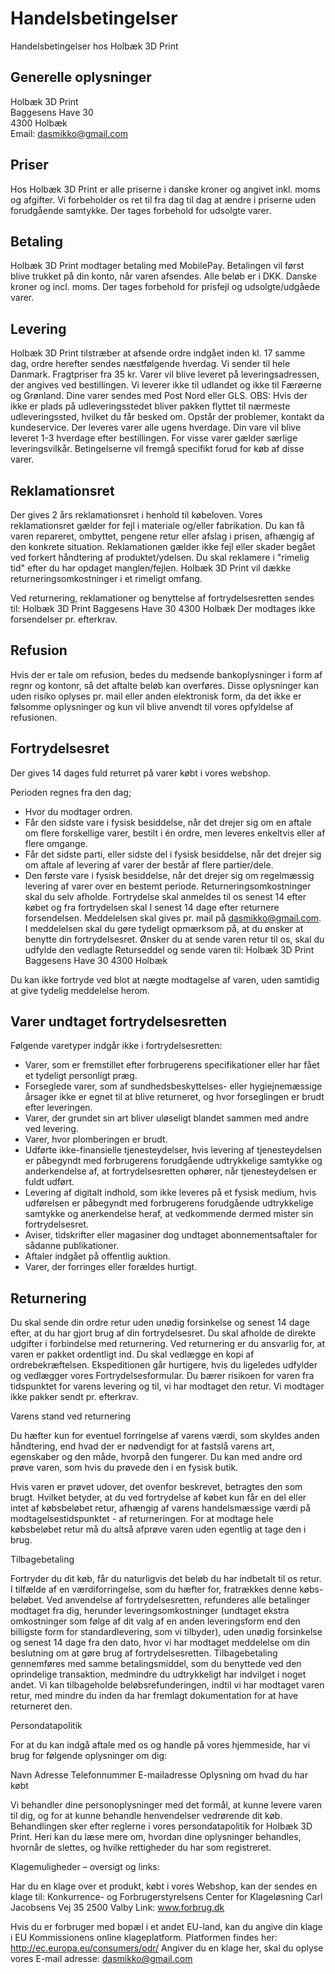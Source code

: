 # Handelsbetingelser

Handelsbetingelser hos Holbæk 3D Print

## Generelle oplysninger

Holbæk 3D Print  
Baggesens Have 30  
4300 Holbæk  
Email: dasmikko@gmail.com  

## Priser

Hos Holbæk 3D Print er alle priserne i danske kroner og angivet inkl. moms og afgifter. Vi forbeholder os ret til fra dag til dag at ændre i priserne uden forudgående samtykke. Der tages forbehold for udsolgte varer.

## Betaling

Holbæk 3D Print modtager betaling med MobilePay. Betalingen vil først blive trukket på din konto, når varen afsendes. Alle beløb er i DKK. Danske kroner og incl. moms. Der tages forbehold for prisfejl og udsolgte/udgåede varer.

## Levering

Holbæk 3D Print tilstræber at afsende ordre indgået inden kl. 17 samme dag, ordre herefter sendes næstfølgende hverdag.
Vi sender til hele Danmark. Fragtpriser fra 35 kr. Varer vil blive leveret på leveringsadressen, der angives ved bestillingen.
Vi leverer ikke til udlandet og ikke til Færøerne og Grønland.
Dine varer sendes med Post Nord eller GLS.
OBS: Hvis der ikke er plads på udleveringsstedet bliver pakken flyttet til nærmeste udleveringssted, hvilket du får besked om. Opstår der problemer, kontakt da kundeservice.
Der leveres varer alle ugens hverdage. Din vare vil blive leveret 1-3 hverdage efter bestillingen.
For visse varer gælder særlige leveringsvilkår. Betingelserne vil fremgå specifikt forud for køb af disse varer.

## Reklamationsret

Der gives 2 års reklamationsret i henhold til købeloven. Vores reklamationsret gælder for fejl i materiale og/eller fabrikation. Du kan få varen repareret, ombyttet, pengene retur eller afslag i prisen, afhængig af den konkrete situation. Reklamationen gælder ikke fejl eller skader begået ved forkert håndtering af produktet/ydelsen. Du skal reklamere i "rimelig tid" efter du har opdaget manglen/fejlen. Holbæk 3D Print vil dække returneringsomkostninger i et rimeligt omfang.

Ved returnering, reklamationer og benyttelse af fortrydelsesretten sendes til:
Holbæk 3D Print
Baggesens Have 30
4300 Holbæk
Der modtages ikke forsendelser pr. efterkrav.

## Refusion

Hvis der er tale om refusion, bedes du medsende bankoplysninger i form af regnr og kontonr, så det aftalte beløb kan overføres. Disse oplysninger kan uden risiko oplyses pr. mail eller anden elektronisk form, da det ikke er følsomme oplysninger og kun vil blive anvendt til vores opfyldelse af refusionen.

## Fortrydelsesret

Der gives 14 dages fuld returret på varer købt i vores webshop.


Perioden regnes fra den dag;
- Hvor du modtager ordren.
- Får den sidste vare i fysisk besiddelse, når det drejer sig om en aftale om flere forskellige varer, bestilt i én ordre, men leveres enkeltvis eller af flere omgange.
- Får det sidste parti, eller sidste del i fysisk besiddelse, når det drejer sig om aftale af levering af varer der består af flere partier/dele.
- Den første vare i fysisk besiddelse, når det drejer sig om regelmæssig levering af varer over en bestemt periode.
  Returneringsomkostninger skal du selv afholde.
  Fortrydelse skal anmeldes til os senest 14 efter købet og fra fortrydelsen skal I senest 14 dage efter returnere forsendelsen. Meddelelsen skal gives pr. mail på dasmikko@gmail.com. I meddelelsen skal du gøre tydeligt opmærksom på, at du ønsker at benytte din fortrydelsesret. Ønsker du at sende varen retur til os, skal du udfylde den vedlagte Returseddel og sende varen til:
  Holbæk 3D Print
  Baggesens Have 30
  4300 Holbæk

Du kan ikke fortryde ved blot at nægte modtagelse af varen, uden samtidig at give tydelig meddelelse herom.

## Varer undtaget fortrydelsesretten

Følgende varetyper indgår ikke i fortrydelsesretten:
- Varer, som er fremstillet efter forbrugerens specifikationer eller har fået et tydeligt personligt præg.
- Forseglede varer, som af sundhedsbeskyttelses- eller hygiejnemæssige årsager ikke er egnet til at blive returneret, og hvor forseglingen er brudt efter leveringen.
- Varer, der grundet sin art bliver uløseligt blandet sammen med andre ved levering.
- Varer, hvor plomberingen er brudt.
- Udførte ikke-finansielle tjenesteydelser, hvis levering af tjenesteydelsen er påbegyndt med forbrugerens forudgående udtrykkelige samtykke og anderkendelse af, at fortrydelsesretten ophører, når tjenesteydelsen er fuldt udført.
- Levering af digitalt indhold, som ikke leveres på et fysisk medium, hvis udførelsen er påbegyndt med forbrugerens forudgående udtrykkelige samtykke og anerkendelse heraf, at vedkommende dermed mister sin fortrydelsesret.
- Aviser, tidskrifter eller magasiner dog undtaget abonnementsaftaler for sådanne publikationer.
- Aftaler indgået på offentlig auktion.
- Varer, der forringes eller forældes hurtigt.

## Returnering

Du skal sende din ordre retur uden unødig forsinkelse og senest 14 dage efter, at du har gjort brug af din fortrydelsesret. Du skal afholde de direkte udgifter i forbindelse med returnering. Ved returnering er du ansvarlig for, at varen er pakket ordentligt ind. Du skal vedlægge en kopi af ordrebekræftelsen. Ekspeditionen går hurtigere, hvis du ligeledes udfylder og vedlægger vores Fortrydelsesformular.
Du bærer risikoen for varen fra tidspunktet for varens levering og til, vi har modtaget den retur.
Vi modtager ikke pakker sendt pr. efterkrav.

Varens stand ved returnering

Du hæfter kun for eventuel forringelse af varens værdi, som skyldes anden håndtering, end hvad der er nødvendigt for at fastslå varens art, egenskaber og den måde, hvorpå den fungerer. Du kan med andre ord prøve varen, som hvis du prøvede den i en fysisk butik.

Hvis varen er prøvet udover, det ovenfor beskrevet, betragtes den som brugt. Hvilket betyder, at du ved fortrydelse af købet kun får en del eller intet af købsbeløbet retur, afhængig af varens handelsmæssige værdi på modtagelsestidspunktet - af returneringen. For at modtage hele købsbeløbet retur må du altså afprøve varen uden egentlig at tage den i brug.

Tilbagebetaling

Fortryder du dit køb, får du naturligvis det beløb du har indbetalt til os retur.
I tilfælde af en værdiforringelse, som du hæfter for, fratrækkes denne købs-beløbet.
Ved anvendelse af fortrydelsesretten, refunderes alle betalinger modtaget fra dig, herunder leveringsomkostninger (undtaget ekstra omkostninger som følge af dit valg af en anden leveringsform end den billigste form for standardlevering, som vi tilbyder), uden unødig forsinkelse og senest 14 dage fra den dato, hvor vi har modtaget meddelelse om din beslutning om at gøre brug af fortrydelsesretten. Tilbagebetaling gennemføres med samme betalingsmiddel, som du benyttede ved den oprindelige transaktion, medmindre du udtrykkeligt har indvilget i noget andet.
Vi kan tilbageholde beløbsrefunderingen, indtil vi har modtaget varen retur, med mindre du inden da har fremlagt dokumentation for at have returneret den.

Persondatapolitik

For at du kan indgå aftale med os og handle på vores hjemmeside, har vi brug for følgende oplysninger om dig:

Navn
Adresse
Telefonnummer
E-mailadresse
Oplysning om hvad du har købt

Vi behandler dine personoplysninger med det formål, at kunne levere varen til dig, og for at kunne behandle henvendelser vedrørende dit køb. Behandlingen sker efter reglerne i vores persondatapolitik for Holbæk 3D Print. Heri kan du læse mere om, hvordan dine oplysninger behandles, hvornår de slettes, og hvilke rettigheder du har som registreret.

Klagemuligheder – oversigt og links:

Har du en klage over et produkt, købt i vores Webshop, kan der sendes en klage til:
Konkurrence- og Forbrugerstyrelsens Center for Klageløsning
Carl Jacobsens Vej 35
2500 Valby
Link: www.forbrug.dk

Hvis du er forbruger med bopæl i et andet EU-land, kan du angive din klage i EU Kommissionens online klageplatform.
Platformen findes her: http://ec.europa.eu/consumers/odr/
Angiver du en klage her, skal du oplyse vores E-mail adresse: dasmikko@gmail.com

 